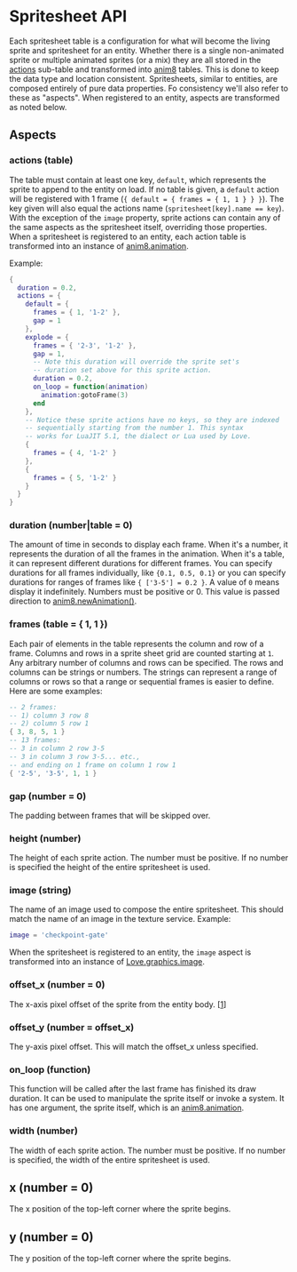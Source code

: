 # Spritesheet API

Each spritesheet table is a configuration for what will become the living sprite and spritesheet for an entity.
Whether there is a single non-animated sprite or multiple animated sprites (or a mix) they are all stored in the [actions](#actions) sub-table and transformed into [anim8](https://github.com/kikito/anim8) tables.
This is done to keep the data type and location consistent.
Spritesheets, similar to entities, are composed entirely of pure data properties.
Fo consistency we'll also refer to these as "aspects".
When registered to an entity, aspects are transformed as noted below.

## Aspects

### actions (table)

The table must contain at least one key, `default`, which represents the sprite to append to the entity on load.
If no table is given, a `default` action will be registered with 1 frame (`{ default = { frames = { 1, 1 } } }`).
The key given will also equal the actions name (`spritesheet[key].name == key`).
With the exception of the `image` property, sprite actions can contain any of the same aspects as the spritesheet itself, overriding those properties.
When a spritesheet is registered to an entity, each action table is transformed into an instance of [anim8.animation](https://github.com/kikito/anim8#animations).


Example:

```lua
{
  duration = 0.2,
  actions = {
    default = {
      frames = { 1, '1-2' },
      gap = 1
    },
    explode = {
      frames = { '2-3', '1-2' },
      gap = 1,
      -- Note this duration will override the sprite set's
      -- duration set above for this sprite action.
      duration = 0.2,
      on_loop = function(animation)
        animation:gotoFrame(3)
      end
    },
    -- Notice these sprite actions have no keys, so they are indexed
    -- sequentially starting from the number 1. This syntax
    -- works for LuaJIT 5.1, the dialect or Lua used by Love.
    {
      frames = { 4, '1-2' }
    },
    {
      frames = { 5, '1-2' }
    }
  }
}
```

### duration (number|table = 0)

The amount of time in seconds to display each frame.
When it's a number, it represents the duration of all the frames in the animation.
When it's a table, it can represent different durations for different frames.
You can specify durations for all frames individually, like `{0.1, 0.5, 0.1}` or you can specify durations for ranges of frames like `{ ['3-5'] = 0.2 }`.
A value of `0` means display it indefinitely.
Numbers must be positive or 0.
This value is passed direction to [anim8.newAnimation()](https://github.com/kikito/anim8#animations).

### frames (table = { 1, 1 })

Each pair of elements in the table represents the column and row of a frame.
Columns and rows in a sprite sheet grid are counted starting at `1`.
Any arbitrary number of columns and rows can be specified.
The rows and columns can be strings or numbers.
The strings can represent a range of columns or rows so that a range or sequential frames is easier to define.
Here are some examples:

```lua
-- 2 frames:
-- 1) column 3 row 8
-- 2) column 5 row 1
{ 3, 8, 5, 1 }
-- 13 frames:
-- 3 in column 2 row 3-5
-- 3 in column 3 row 3-5... etc.,
-- and ending on 1 frame on column 1 row 1
{ '2-5', '3-5', 1, 1 }
```

### gap (number = 0)

The padding between frames that will be skipped over.

### height (number)

The height of each sprite action.
The number must be positive.
If no number is specified the height of the entire spritesheet is used.

### image (string)

The name of an image used to compose the entire spritesheet.
This should match the name of an image in the texture service.
Example:
```lua
image = 'checkpoint-gate'
```

When the spritesheet is registered to an entity, the `image` aspect is transformed into an instance of [Love.graphics.image](https://love2d.org/wiki/Image).


### offset_x (number = 0)

The x-axis pixel offset of the sprite from the entity body. [[1](https://love2d.org/wiki/love.graphics.draw)]

### offset_y (number = offset_x)

The y-axis pixel offset. This will match the offset_x unless specified.

### on_loop (function)

This function will be called after the last frame has finished its draw duration.
It can be used to manipulate the sprite itself or invoke a system.
It has one argument, the sprite itself, which is an [anim8.animation](https://github.com/kikito/anim8#animations).

### width (number)

The width of each sprite action.
The number must be positive.
If no number is specified, the width of the entire spritesheet is used.

## x (number = 0)

The x position of the top-left corner where the sprite begins.

## y (number = 0)

The y position of the top-left corner where the sprite begins.

